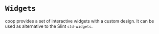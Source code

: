<!--
SPDX-FileCopyrightText: 2023 Florian Blasius <co_sl@tutanota.com>
SPDX-License-Identifier: MIT
-->

# `Widgets`

coop provides a set of interactive widgets with a custom design. It can be used as alternative to the Slint `std-widgets`.